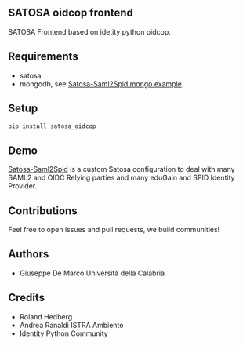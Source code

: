 SATOSA oidcop frontend
----------------------

SATOSA Frontend based on idetity python oidcop.

## Requirements

- satosa
- mongodb, see [Satosa-Saml2Spid mongo example](https://github.com/italia/Satosa-Saml2Spid/tree/oidcop/mongo).


## Setup

````
pip install satosa_oidcop
````

## Demo

[Satosa-Saml2Spid](https://github.com/italia/Satosa-Saml2Spid/) is a custom Satosa configuration to deal with many SAML2 and OIDC Relying parties and many eduGain and SPID Identity Provider.


## Contributions

Feel free to open issues and pull requests, we build communities!

## Authors

- Giuseppe De Marco <at> Università della Calabria

## Credits

- Roland Hedberg
- Andrea Ranaldi <at> ISTRA Ambiente
- Identity Python Community
